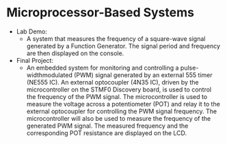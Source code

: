 # Microprocessor-Based Systems
- Lab Demo:
  - A system that measures the frequency of a square-wave signal generated by a Function Generator. The signal period and frequency are then displayed on the console.
- Final Project:
  - An embedded system for monitoring and controlling a pulse-widthmodulated (PWM) signal generated by an external 555 timer (NE555 IC). An external optocoupler (4N35 IC), driven by the microcontroller on the STMF0 Discovery board, is used to control the frequency of the PWM signal. The microcontroller is used to measure the voltage across a potentiometer (POT) and relay it to the external optocoupler for controlling the PWM signal frequency. The microcontroller will also be used to measure the frequency of the generated PWM signal. The measured frequency and the corresponding POT resistance are displayed on the LCD.